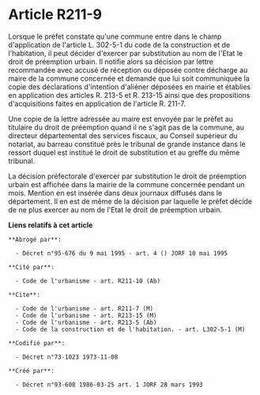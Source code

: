 # Article R211-9

Lorsque le préfet constate qu'une commune entre dans le champ d'application de l'article L. 302-5-1 du code de la
construction et de l'habitation, il peut décider d'exercer par substitution au nom de l'Etat le droit de préemption urbain.
Il notifie alors sa décision par lettre recommandée avec accusé de réception ou déposée contre décharge au maire de la
commune concernée et demande que lui soit communiquée la copie des déclarations d'intention d'aliéner déposées en mairie et
établies en application des articles R. 213-5 et R. 213-15 ainsi que des propositions d'acquisitions faites en application de
l'article R. 211-7.

Une copie de la lettre adressée au maire est envoyée par le préfet au titulaire du droit de préemption quand il ne s'agit pas
de la commune, au directeur départemental des services fiscaux, au Conseil supérieur du notariat, au barreau constitué près
le tribunal de grande instance dans le ressort duquel est institué le droit de substitution et au greffe du même tribunal.

La décision préfectorale d'exercer par substitution le droit de préemption urbain est affichée dans la mairie de la commune
concernée pendant un mois. Mention en est insérée dans deux journaux diffusés dans le département. Il en est de même de la
décision par laquelle le préfet décide de ne plus exercer au nom de l'Etat le droit de préemption urbain.

**Liens relatifs à cet article**

	**Abrogé par**:

	  - Décret n°95-676 du 9 mai 1995 - art. 4 () JORF 10 mai 1995

	**Cité par**:

	  - Code de l'urbanisme - art. R211-10 (Ab)

	**Cite**:

	  - Code de l'urbanisme - art. R211-7 (M)
	  - Code de l'urbanisme - art. R213-15 (M)
	  - Code de l'urbanisme - art. R213-5 (Ab)
	  - Code de la construction et de l'habitation. - art. L302-5-1 (M)

	**Codifié par**:

	  - Décret n°73-1023 1973-11-08

	**Créé par**:

	  - Décret n°93-608 1986-03-25 art. 1 JORF 28 mars 1993

